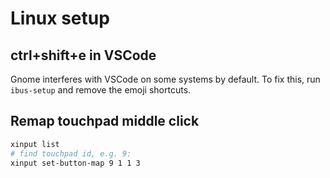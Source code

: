 # Linux setup

## ctrl+shift+e in VSCode

Gnome interferes with VSCode on some systems by default.
To fix this, run `ibus-setup` and remove the emoji shortcuts.

## Remap touchpad middle click

```bash
xinput list
# find touchpad id, e.g. 9:
xinput set-button-map 9 1 1 3
```
